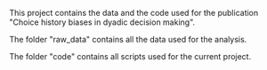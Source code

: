 This project contains the data and the code used for the publication "Choice history biases in dyadic decision making".

The folder "raw_data" contains all the data used for the analysis.

The folder "code" contains all scripts used for the current project.
